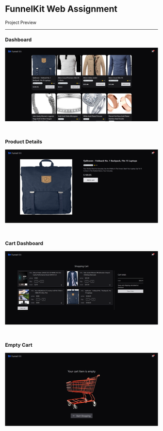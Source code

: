 # FunnelKit Web Assignment

Project Preview

---

### Dashboard

![Image](./src/assets/project-screenshot/dashboard.png)

</br>

### Product Details

![Image](./src/assets/project-screenshot/product-detail.png)

</br>

### Cart Dashboard

![Image](./src/assets/project-screenshot/cart-dashboard.png)

</br>

### Empty Cart

![Image](./src/assets/project-screenshot/empty-cart.png)
